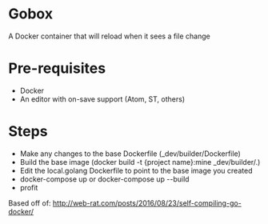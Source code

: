 # Gobox

A Docker container that will reload when it sees a file change

# Pre-requisites
* Docker
* An editor with on-save support (Atom, ST, others)

# Steps
* Make any changes to the base Dockerfile (_dev/builder/Dockerfile)
* Build the base image (docker build -t {project name}:mine _dev/builder/.)
* Edit the local.golang Dockerfile to point to the base image you created
* docker-compose up or docker-compose up --build
* profit

Based off of:
http://web-rat.com/posts/2016/08/23/self-compiling-go-docker/
